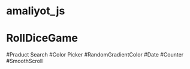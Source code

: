 # amaliyot_js


# RollDiceGame
#Praduct Search
#Color Picker
#RandomGradientColor
#Date
#Counter
#SmoothScroll
